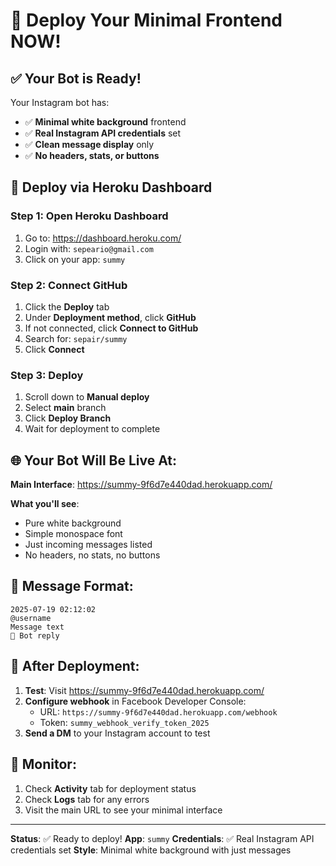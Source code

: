 # 🚀 Deploy Your Minimal Frontend NOW!

## ✅ Your Bot is Ready!

Your Instagram bot has:
- ✅ **Minimal white background** frontend
- ✅ **Real Instagram API credentials** set
- ✅ **Clean message display** only
- ✅ **No headers, stats, or buttons**

## 🚀 Deploy via Heroku Dashboard

### Step 1: Open Heroku Dashboard
1. Go to: https://dashboard.heroku.com/
2. Login with: `sepeario@gmail.com`
3. Click on your app: `summy`

### Step 2: Connect GitHub
1. Click the **Deploy** tab
2. Under **Deployment method**, click **GitHub**
3. If not connected, click **Connect to GitHub**
4. Search for: `sepair/summy`
5. Click **Connect**

### Step 3: Deploy
1. Scroll down to **Manual deploy**
2. Select **main** branch
3. Click **Deploy Branch**
4. Wait for deployment to complete

## 🌐 Your Bot Will Be Live At:

**Main Interface**: https://summy-9f6d7e440dad.herokuapp.com/

**What you'll see**:
- Pure white background
- Simple monospace font
- Just incoming messages listed
- No headers, no stats, no buttons

## 🎯 Message Format:

```
2025-07-19 02:12:02
@username
Message text
🤖 Bot reply
```

## 📱 After Deployment:

1. **Test**: Visit https://summy-9f6d7e440dad.herokuapp.com/
2. **Configure webhook** in Facebook Developer Console:
   - URL: `https://summy-9f6d7e440dad.herokuapp.com/webhook`
   - Token: `summy_webhook_verify_token_2025`
3. **Send a DM** to your Instagram account to test

## 🔧 Monitor:

1. Check **Activity** tab for deployment status
2. Check **Logs** tab for any errors
3. Visit the main URL to see your minimal interface

---

**Status**: ✅ Ready to deploy!
**App**: `summy`
**Credentials**: ✅ Real Instagram API credentials set
**Style**: Minimal white background with just messages 